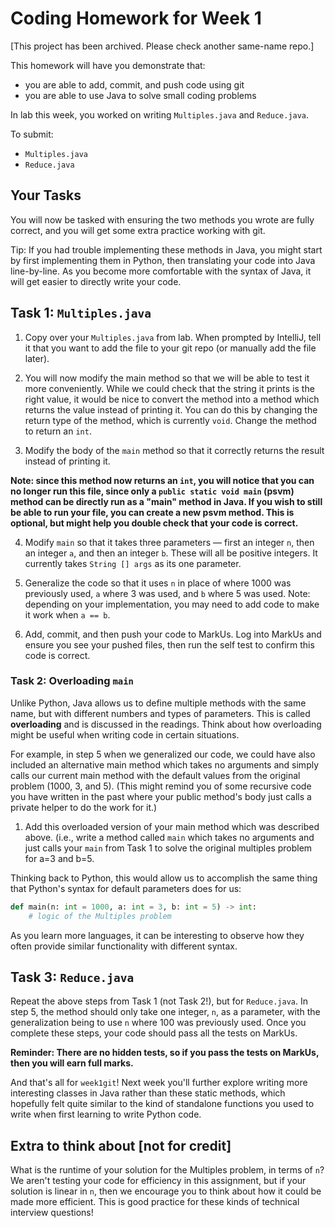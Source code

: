 # Coding Homework for Week 1
[This project has been archived. Please check another same-name repo.]


This homework will have you demonstrate that:

- you are able to add, commit, and push code using git
- you are able to use Java to solve small coding problems

In lab this week, you worked on writing `Multiples.java` and `Reduce.java`.

To submit:
- `Multiples.java`
- `Reduce.java`

## Your Tasks

You will now be tasked with ensuring the two methods you wrote are
fully correct, and you will get some extra practice working with git.

Tip: If you had trouble implementing these methods in Java, you might start
by first implementing them in Python, then translating your code into Java line-by-line.
As you become more comfortable with the syntax of Java, it will get easier to directly write
your code.

## Task 1: `Multiples.java`

1. Copy over your `Multiples.java` from lab. When prompted by IntelliJ,
tell it that you want to add the file to your git repo (or manually add the file later).

2. You will now modify the main method so that we will be able to test it more conveniently.
While we could check that the string it prints is the right value, it would be nice to convert
the method into a method which returns the value instead of printing it.
You can do this by changing the return type of the method, which is currently `void`.
Change the method to return an `int`.

3. Modify the body of the `main` method so that it correctly returns the result instead of printing it.

**Note: since this method now returns an `int`, you will notice that you can no longer run this file, since only a `public static void main` (psvm) method can be directly run as a "main" method in Java. If you wish to still be able to run your file, you can create a new psvm method. This is optional, but might help you double check that your code is correct.**

4. Modify `main` so that it takes three parameters — first an integer `n`, then an integer `a`,
and then an integer `b`. These will all be positive integers. It currently takes `String [] args` as its
one parameter.

5. Generalize the code so that it uses `n` in place of where 1000 was previously used, `a` where 3 was used,
and `b` where 5 was used. Note: depending on your implementation, you may need to add code
to make it work when `a == b`. 

6. Add, commit, and then push your code to MarkUs. Log into MarkUs and ensure you see your pushed files,
then run the self test to confirm this code is correct.

### Task 2: Overloading `main`

Unlike Python, Java allows us to define multiple methods with the same name,
but with different numbers and types of parameters. This is called **overloading** and is discussed in the readings.
Think about how overloading might be useful when writing code in certain situations.

For example, in step 5 when we generalized our code, we could have also included an alternative main method
which takes no arguments and simply calls our current main method with the default values from the original
problem (1000, 3, and 5). (This might remind you of some recursive code you have written in the past where your public method's body just calls a private helper to do the work for it.)

1. Add this overloaded version of your main method which was described above. (i.e., write a method called `main` which takes no arguments and just calls your `main` from Task 1 to solve the original multiples problem for a=3 and b=5.

Thinking back to Python, this would allow us to accomplish the same thing that Python's syntax for default
parameters does for us:

```python
def main(n: int = 1000, a: int = 3, b: int = 5) -> int:
    # logic of the Multiples problem
```

As you learn more languages, it can be interesting to observe how they often provide similar functionality with different syntax.

## Task 3: `Reduce.java`

Repeat the above steps from Task 1 (not Task 2!), but for `Reduce.java`. In step 5, the method should only take one integer, `n`,
as a parameter, with the generalization being to use `n` where 100 was previously used.
Once you complete these steps, your code should pass all the tests on MarkUs.

**Reminder: There are no hidden tests, so if you pass the tests on MarkUs, then you will earn full
marks.**

And that's all for `week1git`! Next week you'll further explore writing more interesting classes in Java
rather than these static methods, which hopefully felt quite similar to the kind of standalone functions
you used to write when first learning to write Python code.

## Extra to think about [not for credit]

What is the runtime of your solution for the Multiples problem, in terms of `n`?
We aren't testing your code for efficiency in this assignment, but if your solution is linear in `n`, then
we encourage you to think about how it could be made more efficient. This is good practice for
these kinds of technical interview questions!
